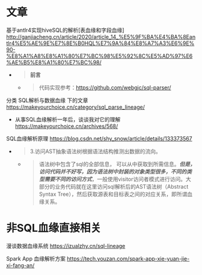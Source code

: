 
# 文章

基于antlr4实现hiveSQL的解析[表血缘和字段血缘] http://ganjiacheng.cn/article/2020/article_14_%E5%9F%BA%E4%BA%8Eantlr4%E5%AE%9E%E7%8E%B0HQL%E7%9A%84%E8%A7%A3%E6%9E%90-%E8%A1%A8%E8%A1%80%E7%BC%98%E5%92%8C%E5%AD%97%E6%AE%B5%E8%A1%80%E7%BC%98/
- > **前言**
  * > 代码实现参考：https://github.com/webgjc/sql-parser/

分类 SQL解析与数据血缘 下的文章 https://makeyourchoice.cn/category/sql_parse_lineage/
- 从事SQL血缘解析一年后，谈谈我对它的理解 https://makeyourchoice.cn/archives/568/

SQL血缘解析原理 https://blog.csdn.net/shy_snow/article/details/133373567
- > 3.访问AST抽象语法树根据语法结构推测出数据的流向。
  * > 语法树中包含了sql的全部信息， 可以从中获取到所需信息。***但是，访问代码并不好写，因为语法树中封装的对象类型很多，不同的类型需要不同的访问方式***，一般使用visitor访问者模式进行访问。大部分的业务代码就在这里访问sql解析后的AST语法树（Abstract Syntax Tree），然后获取源表和目标表之间的对应关系，即所谓血缘关系。

# 非SQL血缘直接相关

漫谈数据血缘系统 https://izualzhy.cn/sql-lineage

Spark App 血缘解析方案 https://tech.youzan.com/spark-app-xie-yuan-jie-xi-fang-an/
